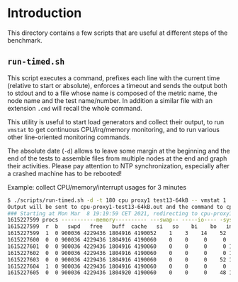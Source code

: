 # Introduction

This directory contains a few scripts that are useful at different steps of
the benchmark.

## `run-timed.sh`
This script executes a command, prefixes each line with the current time
(relative to start or absolute), enforces a timeout and sends the output
both to stdout and to a file whose name is composed of the metric name,
the node name and the test name/number. In addition a similar file with
an extension `.cmd` will recall the whole command.

This utility is useful to start load generators and collect their output,
to run `vmstat` to get continuous CPU/irq/memory monitoring, and to run
various other line-oriented monitoring commands.

The absolute date (`-d`) allows to leave some margin at the beginning and
the end of the tests to assemble files from multiple nodes at the end and
graph their activities. Please pay attention to NTP synchronization,
especially after a crashed machine has to be rebooted!

Example: collect CPU/memory/interrupt usages for 3 minutes

```sh
$ ./scripts/run-timed.sh -d -t 180 cpu proxy1 test13-64kB -- vmstat 1
Output will be sent to cpu-proxy1-test13-64kB.out and the command to cpu-proxy1-test13-64kB.cmd.
### Starting at Mon Mar  8 19:19:59 CET 2021, redirecting to cpu-proxy1-test13-64kB.out ###
1615227599 procs -----------memory---------- ---swap-- -----io---- -system-- ------cpu-----
1615227599  r  b   swpd   free   buff  cache   si   so    bi    bo   in   cs us sy id wa st
1615227599  1  0 900036 4229436 1804916 4190052    1    3    14    52    2    0  8  3 89  0  0
1615227600  0  0 900036 4229436 1804916 4190060    0    0     0     0  988 3766  0  1 99  0  0
1615227601  0  0 900036 4229436 1804916 4190060    0    0     0     0 1162 4089  0  1 99  0  0
1615227602  0  0 900036 4229436 1804916 4190060    0    0     0     0 1181 3377  0  1 99  0  0
1615227603  0  0 900036 4229436 1804916 4190060    0    0     0    52 1030 3129  0  1 98  1  0
1615227604  1  0 900036 4229436 1804916 4190060    0    0     0     0  603 2425  0  0 99  0  0
1615227605  0  0 900036 4229436 1804920 4190060    0    0     0    48 1025 3851  0  1 98  1  0
```
